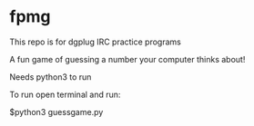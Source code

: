 # fpmg
This repo is for dgplug IRC practice programs

A fun game of guessing a number your computer thinks about!

Needs python3 to run

To run open terminal and run:

$python3 guessgame.py
